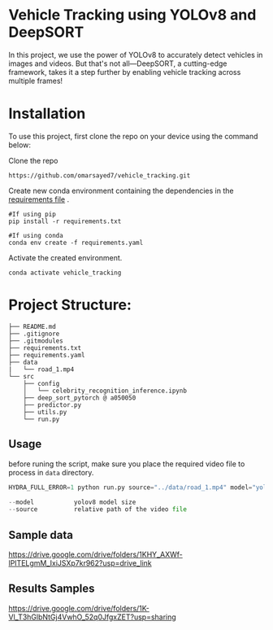 # Vehicle Tracking using YOLOv8 and DeepSORT

In this project, we use the power of YOLOv8 to accurately detect vehicles in images and videos. But that's not all—DeepSORT, a cutting-edge framework, takes it a step further by enabling vehicle tracking across multiple frames!


# Installation

To use this project, first clone the repo on your device using the command below:

Clone the repo

```
https://github.com/omarsayed7/vehicle_tracking.git
```

Create new conda environment containing the dependencies in the [requirements file](requirements.yشml) .

```
#If using pip
pip install -r requirements.txt

#If using conda
conda env create -f requirements.yaml
```

Activate the created environment.

```
conda activate vehicle_tracking
```


# Project Structure:

```
├── README.md
├── .gitignore
├── .gitmodules
├── requirements.txt
├── requirements.yaml
├── data
|   └── road_1.mp4
└── src
    ├── config
    │   └── celebrity_recognition_inference.ipynb
    ├── deep_sort_pytorch @ a050050
    ├── predictor.py
    ├── utils.py
    └── run.py

```


## Usage

before runing the script, make sure you place the required video file to process in `data` directory.
```Python
HYDRA_FULL_ERROR=1 python run.py source="../data/road_1.mp4" model="yolov8x.pt"

--model           yolov8 model size
--source          relative path of the video file
```

## Sample data
https://drive.google.com/drive/folders/1KHY_AXWf-lPITELgmM_IxiJSXp7kr962?usp=drive_link
## Results Samples
https://drive.google.com/drive/folders/1K-Vl_T3hGlbNtGj4VwhO_52q0JfgxZET?usp=sharing
